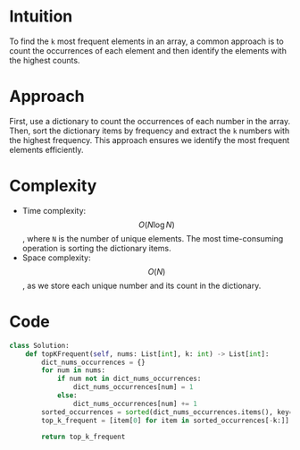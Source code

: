 # Intuition
To find the `k` most frequent elements in an array, a common approach is to count the occurrences of each element and then identify the elements with the highest counts.

# Approach
First, use a dictionary to count the occurrences of each number in the array. Then, sort the dictionary items by frequency and extract the `k` numbers with the highest frequency. 
This approach ensures we identify the most frequent elements efficiently.

# Complexity
- Time complexity: $$O(N \log N)$$, where `N` is the number of unique elements. The most time-consuming operation is sorting the dictionary items.
- Space complexity: $$O(N)$$, as we store each unique number and its count in the dictionary.

# Code
```python
class Solution:
    def topKFrequent(self, nums: List[int], k: int) -> List[int]:
        dict_nums_occurrences = {}
        for num in nums:
            if num not in dict_nums_occurrences:
                dict_nums_occurrences[num] = 1
            else:
                dict_nums_occurrences[num] += 1
        sorted_occurrences = sorted(dict_nums_occurrences.items(), key=lambda x: x[1])        
        top_k_frequent = [item[0] for item in sorted_occurrences[-k:]]

        return top_k_frequent

